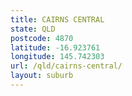 ```yaml
---
title: CAIRNS CENTRAL
state: QLD
postcode: 4870
latitude: -16.923761
longitude: 145.742303
url: /qld/cairns-central/
layout: suburb
---
```

